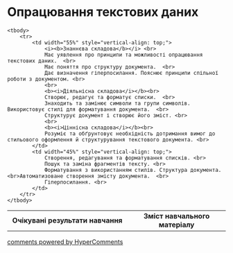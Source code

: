 <div id="hypercomments_widget" class="js-hypercomments-widget invisible"></div>

# Опрацювання текстових даних

<table>
	<tr>
		<td width="55%" align="center">
			<b>Очікувані результати навчання</b>
		</td>
		<td width="45%" align="center">
			<b>Зміст навчального матеріалу</b>
		</td>
	</tr>

	<tbody>
		<tr>
			<td width="55%" style="vertical-align: top;">
				<i><b>Знаннєва складова</b></i> <br>
				Має уявлення про принципи та можливості опрацювання текстових даних.  <br>
				Має поняття про структуру документа.  <br>
				Дає визначення гіперпосилання. Пояснює принципи спільної роботи з документом. <br>
				<br>
				<b><i>Діяльнісна складова</i></b><br>
				Створює, редагує та форматує списки.  <br>
				Знаходить та замінює символи та групи символів. Використовує стилі для форматування документа.  <br>
				Структурує документ і створює його зміст. <br>
				<br>
				<b><i>Ціннісна складова</i></b><br>
				Розуміє та обґрунтовує необхідність дотримання вимог до стильового оформлення й структурування текстового документа. <br>
			</td>
			<td width="45%" style="vertical-align: top;">
				Створення, редагування та форматування списків. <br>
				Пошук та заміна фрагментів тексту. <br>
				Форматування з використанням стилів. Структура документа.  <br>Автоматизоване створення змісту документа.  <br>
				Гіперпосилання. <br>
			</td>
		</tr>
	</tbody>
</table>

<div class="js-hypercomments-container">
<a href="http://hypercomments.com" class="hc-link" title="comments widget">comments powered by HyperComments</a>
</div>